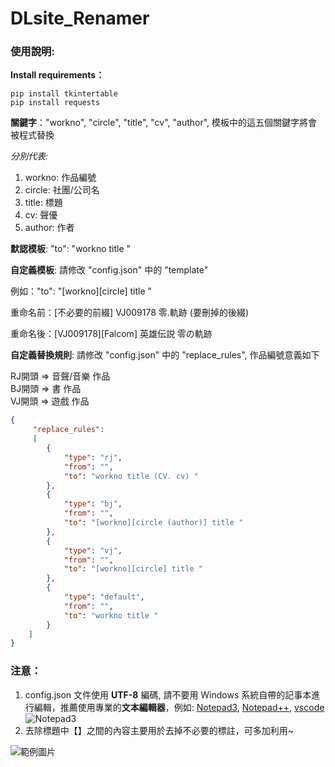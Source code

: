 # DLsite_Renamer

### 使用說明:

**Install requirements：**
```
pip install tkintertable
pip install requests
```

**關鍵字**："workno", "circle", "title", "cv", "author", 模板中的這五個關鍵字將會被程式替換  

*分別代表:*
1. workno: 作品編號
2. circle: 社團/公司名
3. title: 標題
4. cv: 聲優
5. author: 作者

**默認模板**: "to": "workno title "

**自定義模板**: 請修改 "config.json" 中的 "template"

例如："to": "[workno][circle] title "

重命名前：[不必要的前綴] VJ009178 零.軌跡 (要刪掉的後綴)

重命名後：[VJ009178][Falcom] 英雄伝説 零の軌跡

**自定義替換規則**: 請修改 "config.json" 中的 "replace_rules", 作品編號意義如下     

RJ開頭 => 音聲/音樂 作品    
BJ開頭 => 書 作品  
VJ開頭 => 遊戲 作品     

```json
{
	 "replace_rules":
	 [
		{
            "type": "rj",
			"from": "",
			"to": "workno title (CV. cv) "
		},
		{
            "type": "bj",
			"from": "",
			"to": "[workno][circle (author)] title "
		},
		{
            "type": "vj",
			"from": "",
			"to": "[workno][circle] title "
		},
		{
            "type": "default",
			"from": "",
			"to": "workno title "
		}
	]
}
```

### 注意：
1. config.json 文件使用 **UTF-8** 編碼, 請不要用 Windows 系統自帶的記事本進行編輯，推薦使用專業的**文本編輯器**，例如: [Notepad3](https://www.appinn.com/notepad3/), [Notepad++](https://notepad-plus-plus.org/), [vscode](https://code.visualstudio.com/)
![Notepad3](https://i.imgur.com/5ouMclD.png)
2. 去除標題中【】之間的內容主要用於去掉不必要的標註，可多加利用~

![範例圖片](https://i.imgur.com/g9L14QI.png)
